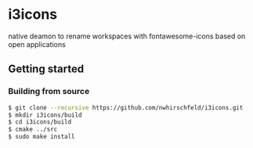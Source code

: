 # i3icons
native deamon to rename workspaces with fontawesome-icons based on open applications


## Getting started

### Building from source

  ~~~ sh
  $ git clone --recursive https://github.com/nwhirschfeld/i3icons.git 
  $ mkdir i3icons/build
  $ cd i3icons/build
  $ cmake ../src
  $ sudo make install
  ~~~
